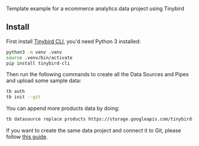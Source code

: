 

Template example for a ecommerce analytics data project using Tinybird

## Install

First install [Tinybird CLI](https://www.tinybird.co/docs/quick-start-cli.html#setting-up-the-cli), you'd need Python 3 installed:

```bash
python3 -m venv .venv
source .venv/bin/activate
pip install tinybird-cli
```

Then run the following commands to create all the Data Sources and Pipes and upload some sample data:

```bash
tb auth
tb init --git
```

You can append more products data by doing:

```bash
tb datasource replace products https://storage.googleapis.com/tinybird-downloads/data/products.csv
```

If you want to create the same data project and connect it to Git, please follow [this guide](https://www.tinybird.co/docs/guides/working-with-git.html).
